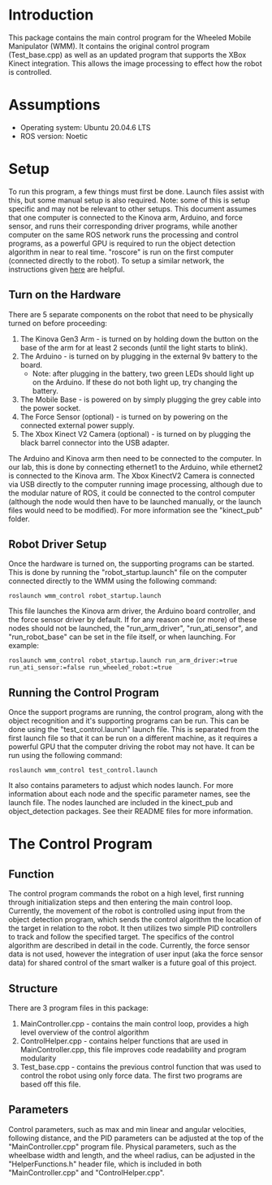 # Introduction
This package contains the main control program for the Wheeled Mobile Manipulator (WMM). It contains the original control program (Test_base.cpp) as well as an updated program that supports the XBox Kinect integration. This allows the image processing to effect how the robot is controlled.

# Assumptions
- Operating system: Ubuntu 20.04.6 LTS
- ROS version: Noetic

# Setup
To run this program, a few things must first be done. Launch files assist with this, but some manual setup is also required.
Note: some of this is setup specific and may not be relevant to other setups. This document assumes that one computer is connected to the Kinova arm, Arduino, and force sensor, and runs their corresponding driver programs, while another computer on the same ROS network runs the processing and control programs, as a powerful GPU is required to run the object detection algorithm in near to real time. "roscore" is run on the first computer (connected directly to the robot). To setup a similar network, the instructions given [here](https://wiki.ros.org/ROS/Tutorials/MultipleMachines) are helpful.

## Turn on the Hardware
There are 5 separate components on the robot that need to be physically turned on before proceeding:
1. The Kinova Gen3 Arm - is turned on by holding down the button on the base of the arm for at least 2 seconds (until the light starts to blink).
2. The Arduino - is turned on by plugging in the external 9v battery to the board.
    - Note: after plugging in the battery, two green LEDs should light up on the Arduino. If these do not both light up, try changing the battery.
3. The Mobile Base - is powered on by simply plugging the grey cable into the power socket.
4. The Force Sensor (optional) - is turned on by powering on the connected external power supply.
5. The Xbox Kinect V2 Camera (optional) - is turned on by plugging the black barrel connector into the USB adapter.

The Arduino and Kinova arm then need to be connected to the computer. In our lab, this is done by connecting ethernet1 to the Arduino, while ethernet2 is connected to the Kinova arm.
The Xbox KinectV2 Camera is connected via USB directly to the computer running image processing, although due to the modular nature of ROS, it could be connected to the control computer (although the node would then have to be launched manually, or the launch files would need to be modified). For more information see the "kinect_pub" folder.

## Robot Driver Setup
Once the hardware is turned on, the supporting programs can be started. This is done by running the "robot_startup.launch" file on the computer connected directly to the WMM using the following command:

    roslaunch wmm_control robot_startup.launch

This file launches the Kinova arm driver, the Arduino board controller, and the force sensor driver by default. If for any reason one (or more) of these nodes should not be launched, the "run_arm_driver", "run_ati_sensor", and "run_robot_base" can be set in the file itself, or when launching. For example:    

    roslaunch wmm_control robot_startup.launch run_arm_driver:=true run_ati_sensor:=false run_wheeled_robot:=true

## Running the Control Program
Once the support programs are running, the control program, along with the object recognition and it's supporting programs can be run. This can be done using the "test_control.launch" launch file. This is separated from the first launch file so that it can be run on a different machine, as it requires a powerful GPU that the computer driving the robot may not have. It can be run using the following command:

    roslaunch wmm_control test_control.launch

It also contains parameters to adjust which nodes launch. For more information about each node and the specific parameter names, see the launch file. The nodes launched are included in the kinect_pub and object_detection packages. See their README files for more information.

# The Control Program
## Function
The control program commands the robot on a high level, first running through initialization steps and then entering the main control loop. Currently, the movement of the robot is controlled using input from the object detection program, which sends the control algorithm the location of the target in relation to the robot. It then utilizes two simple PID controllers to track and follow the specified target. The specifics of the control algorithm are described in detail in the code. Currently, the force sensor data is not used, however the integration of user input (aka the force sensor data) for shared control of the smart walker is a future goal of this project.

## Structure
There are 3 program files in this package:
1. MainController.cpp - contains the main control loop, provides a high level overview of the control algorithm
2. ControlHelper.cpp - contains helper functions that are used in MainController.cpp, this file improves code readability and program modularity
3. Test_base.cpp - contains the previous control function that was used to control the robot using only force data. The first two programs are based off this file.

## Parameters
Control parameters, such as max and min linear and angular velocities, following distance, and the PID parameters can be adjusted at the top of the "MainController.cpp" program file. Physical parameters, such as the wheelbase width and length, and the wheel radius, can be adjusted in the "HelperFunctions.h" header file, which is included in both "MainController.cpp" and "ControlHelper.cpp".
